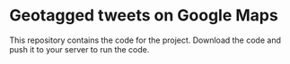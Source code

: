 # Geotagged tweets on Google Maps
This repository contains the code for the project.
Download the code and push it to your server to run the code.
